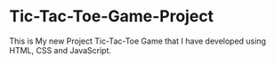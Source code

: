 # Tic-Tac-Toe-Game-Project
This is My new Project Tic-Tac-Toe Game that I have developed using HTML, CSS and JavaScript.
